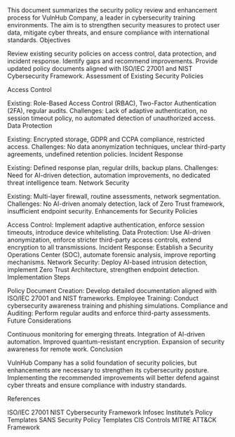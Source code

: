 This document summarizes the security policy review and enhancement process for VulnHub Company, a leader in cybersecurity training environments. The aim is to strengthen security measures to protect user data, mitigate cyber threats, and ensure compliance with international standards.
Objectives

Review existing security policies on access control, data protection, and incident response.
Identify gaps and recommend improvements.
Provide updated policy documents aligned with ISO/IEC 27001 and NIST Cybersecurity Framework.
Assessment of Existing Security Policies

Access Control

Existing: Role-Based Access Control (RBAC), Two-Factor Authentication (2FA), regular audits.
Challenges: Lack of adaptive authentication, no session timeout policy, no automated detection of unauthorized access.
Data Protection

Existing: Encrypted storage, GDPR and CCPA compliance, restricted access.
Challenges: No data anonymization techniques, unclear third-party agreements, undefined retention policies.
Incident Response

Existing: Defined response plan, regular drills, backup plans.
Challenges: Need for AI-driven detection, automation improvements, no dedicated threat intelligence team.
Network Security

Existing: Multi-layer firewall, routine assessments, network segmentation.
Challenges: No AI-driven anomaly detection, lack of Zero Trust framework, insufficient endpoint security.
Enhancements for Security Policies

Access Control: Implement adaptive authentication, enforce session timeouts, introduce device whitelisting.
Data Protection: Use AI-driven anonymization, enforce stricter third-party access controls, extend encryption to all transmissions.
Incident Response: Establish a Security Operations Center (SOC), automate forensic analysis, improve reporting mechanisms.
Network Security: Deploy AI-based intrusion detection, implement Zero Trust Architecture, strengthen endpoint detection.
Implementation Steps

Policy Document Creation: Develop detailed documentation aligned with ISO/IEC 27001 and NIST frameworks.
Employee Training: Conduct cybersecurity awareness training and phishing simulations.
Compliance and Auditing: Perform regular audits and enforce third-party assessments.
Future Considerations

Continuous monitoring for emerging threats.
Integration of AI-driven automation.
Improved quantum-resistant encryption.
Expansion of security awareness for remote work.
Conclusion

VulnHub Company has a solid foundation of security policies, but enhancements are necessary to strengthen its cybersecurity posture. Implementing the recommended improvements will better defend against cyber threats and ensure compliance with industry standards.

References

ISO/IEC 27001
NIST Cybersecurity Framework
Infosec Institute’s Policy Templates
SANS Security Policy Templates
CIS Controls
MITRE ATT&CK Framework
